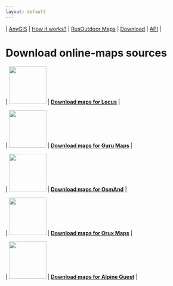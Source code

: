 ```yaml
---
layout: default
---
```


| [AnyGIS][01] | [How it works?][02] | [RusOutdoor Maps][03] | [Download][04] | [API][05] |


[01]: http://anygis.ru/index_en
[02]: http://anygis.ru/Web/Html/Description_en
[03]: http://anygis.ru/Web/Html/RusOutdoor_en
[04]: http://anygis.ru/Web/Html/DownloadPage_en
[05]: http://anygis.ru/Web/Html/Api_en



# Download online-maps sources


| <img src="http://anygis.ru/Web/Img/icon_locus.png" width="100"/> | **[Download maps for Locus][11]** |

| <img src="http://anygis.ru/Web/Img/icon_guru.png" width="100"/> | **[Download maps for Guru Maps][12]** |

| <img src="http://anygis.ru/Web/Img/icon_osmand.png" width="100"/> | **[Download maps for OsmAnd][14]** |

| <img src="http://anygis.ru/Web/Img/icon_orux.png" width="100"/> | **[Download maps for Orux Maps][13]** |

| <img src="http://anygis.ru/Web/Img/icon_alpine.png" width="100"/> | **[Download maps for Alpine Quest][15]** |





[11]: http://anygis.ru/Web/Html/Locus_en
[12]: http://anygis.ru/Web/Html/Galileo_en
[13]: http://anygis.ru/Web/Html/Orux_en
[14]: http://anygis.ru/Web/Html/Osmand_en
[15]: http://anygis.ru/Web/Html/Alpine_en



